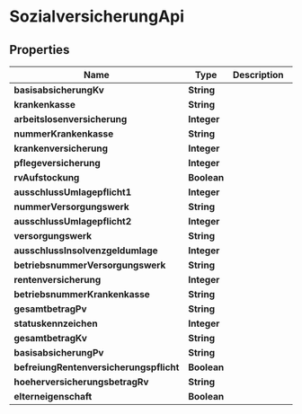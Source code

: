 
# SozialversicherungApi

## Properties
Name | Type | Description | Notes
------------ | ------------- | ------------- | -------------
**basisabsicherungKv** | **String** |  |  [optional]
**krankenkasse** | **String** |  |  [optional]
**arbeitslosenversicherung** | **Integer** |  |  [optional]
**nummerKrankenkasse** | **String** |  |  [optional]
**krankenversicherung** | **Integer** |  |  [optional]
**pflegeversicherung** | **Integer** |  |  [optional]
**rvAufstockung** | **Boolean** |  |  [optional]
**ausschlussUmlagepflicht1** | **Integer** |  |  [optional]
**nummerVersorgungswerk** | **String** |  |  [optional]
**ausschlussUmlagepflicht2** | **Integer** |  |  [optional]
**versorgungswerk** | **String** |  |  [optional]
**ausschlussInsolvenzgeldumlage** | **Integer** |  |  [optional]
**betriebsnummerVersorgungswerk** | **String** |  |  [optional]
**rentenversicherung** | **Integer** |  |  [optional]
**betriebsnummerKrankenkasse** | **String** |  |  [optional]
**gesamtbetragPv** | **String** |  |  [optional]
**statuskennzeichen** | **Integer** |  |  [optional]
**gesamtbetragKv** | **String** |  |  [optional]
**basisabsicherungPv** | **String** |  |  [optional]
**befreiungRentenversicherungspflicht** | **Boolean** |  |  [optional]
**hoeherversicherungsbetragRv** | **String** |  |  [optional]
**elterneigenschaft** | **Boolean** |  |  [optional]



